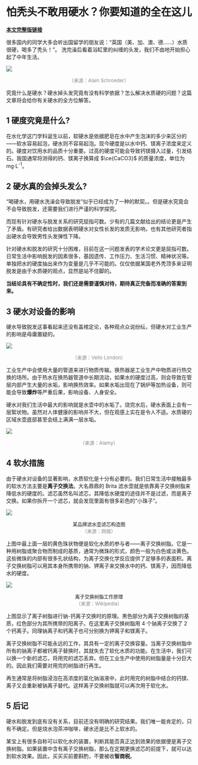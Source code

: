 # 怕秃头不敢用硬水？你要知道的全在这儿

[**本文完整版链接**](https://mp.weixin.qq.com/s?__biz=MzI1ODUxNjYyNQ==&mid=2247483955&idx=1&sn=8dc5dcda25d6ac6e2ce49ae3a08c0298&chksm=ea07b1cddd7038dbfc2d07957169f7f86b39d9ed11b97057c8c66fe438f4a5ed3f0d3b8420db&token=1884579086&lang=zh_CN#rd)

很多国内的同学大多会听出国留学的朋友说：“英国（美、加、澳、德……）水质很硬，喝多了秃头！”。 洗完澡后看着浴缸里的纠缠的头发，我们不由地开始担心起了中年生活。

![](https://imgkr.cn-bj.ufileos.com/8a95e1dd-9194-4d04-97c9-0fa0a3a91587.jpg)
<center><font size=2 color=#888888 >（来源：Alain Schroeder）</font></center>

究竟什么是硬水？硬水掉头发究竟有没有科学依据？怎么解决水质硬的问题？这篇文章将会给你有关硬水的全方位解答。

## 1 硬度究竟是什么?

在水化学这门学科诞生以前，软硬水是依据肥皂在水中产生泡沫的多少来区分的——软水容易起泡，硬水则不容易起泡。现今硬度是以水中钙、镁离子浓度来定义的。硬度对饮用水的品质十分重要。过高的硬度可能会导致钙镁摄入过量，引发结石。我国通常将测得的钙、镁离子换算成 $\ce{CaCO3}$ 的质量浓度，单位为 mg·L<sup>-1</sup>。

## 2 硬水真的会掉头发么?

“喝硬水，用硬水洗澡会导致脱发”似乎已经成为了一种的默契。。但是硬水究竟会不会导致脱发，还需要我们进行严谨的科学探究。

而现有针对硬水与脱发关系的研究屈指可数。少有的几篇文献给出的结论更是产生了矛盾。有研究者给出数据表明硬水对女性长发的发质无影响，也有其他研究者指出硬水会导致男性头发弹性下降。

针对硬水和脱发的研究十分困难，目前在这一问题发表的学术论文更是屈指可数。日常生活中影响脱发的因素很多，基因遗传、工作压力、生活习惯、精神状况等。单独把水的硬度抽出来作为变量是几乎不可能的。仅仅依据某国老外秃顶多来证明脱发是由于水质硬的观点，显然是站不住脚的。

**当结论具有不确定性时，我们还是需要谨慎对待，期待真正完备而准确的答案到来。**


## 3 硬水对设备的影响

硬水导致脱发这事看起来还没有盖棺定论，各种观点众说纷纭，但硬水对工业生产的影响是毋庸置疑的。

![](https://static01.imgkr.com/temp/c01391767d034179a9aaea9954af8f85.jpg)
<center><font size=2 color=#888888 >（来源：Vello London）</font></center>

工业生产中会使用大量的管道来进行物质传输。换热器是工业生产中物质进行热交换的场所。由于热水在换热器管道中长期流动，如果水的硬度过高，则会导致在管层内部产生大量的水垢，影响换热效率。如果水垢出现在了锅炉等加热设备，则可能会导致**爆炸**等严重后果，影响设备、人身安全。

硬水对我们生活中最大的影响就是水壶中的水垢了。烧完水后，硬水表面上会有一层絮状物。虽然对人体健康的影响并不大，但在观感上实在是令人不适。水质硬的区域水壶底部甚至会结上满满一层水垢。

![](https://imgkr.cn-bj.ufileos.com/8ebc7211-3993-4970-a9dd-e1b5b2a76f53.jpg)
<center><font size=2 color=#888888 >（来源：Alamy）</font></center>

## 4 软水措施

由于硬水对设备的显著影响，水质软化是十分有必要的。我们日常生活中接触最多的软水方法主要是**离子交换法**。大名鼎鼎的 Brita 滤水壶就是依靠离子交换树脂来降低水的硬度的。滤芯虽然名叫滤芯，其降低水硬度的途径并不是过滤，而是离子交换。如果你拆开一个滤芯，就会发现里面有很多彩色的“小珠子”。

![](https://imgkr.cn-bj.ufileos.com/571a2a50-e690-446e-bc2d-800d12daccb4.jpg)
<center><font size=2>某品牌滤水壶滤芯构造图</font></center>
<center><font size=2 color=#888888 >（来源：网络）</font></center>

上图中最上面一层的黄色珠状物便是软化水质的参与者——离子交换树脂。它是一种用树脂或聚合物而制成的基质，通常为微珠的形式，颜色一般为白色或淡黄色。这些微珠的内部有很多孔状结构，为离子交换化学反应提供了足够多的表面积。离子交换树脂可以用其本身所携带的钠、钾离子来交换水中的钙、镁离子，因而降低水的硬度。

![](https://imgkr.cn-bj.ufileos.com/79f5c68d-cd4a-4297-bf1f-7a83c690d7ac.png)
<center><font size=2>离子交换树脂工作原理</font></center>
<center><font size=2 color=#888888 >（来源：Wikipedia）</font></center>

上图显示了离子树脂进行钠-钙离子交换时的原理。黑色部分为离子交换树脂的基质，红色部分为其所携带的阳离子。在这里离子交换树脂用 4 个钠离子交换了 2 个钙离子。同理钠离子和钙离子也可分别换为钾离子和镁离子。

离子交换树脂不可能永远的工作，其具有一定的离子交换容量。当离子交换树脂中所有的钠离子都被钙离子替换时，其就失去了软化水质的功能。在生活中，我们可以换一个新的滤芯，将用完的滤芯丢弃。但在工业生产中使用的树脂量是十分巨大的。因此我们需要对用完的树脂进行再生。

再生通常是将树脂浸泡在高浓度的氯化钠溶液中，此时用完的树脂中结合的钙镁、离子又会重新被钠离子替代。这样离子交换树脂就可以再次用于软化水。

## 5 后记

硬水和脱发到底有没有关系，目前还没有明确的研究结果。我们唯一能肯定的，只有不确定。但是烧水泡茶冲咖啡，硬水还是比不上软水的。

某宝上有很多自称可以软化水的装置，判断其能否真正达到效果的依据便是离子交换树脂。如果装置中含有离子交换树脂，那么在定期更换滤芯的前提下，就可以达到软水效果。因此，买买买前要斟酌，不要被收**智商税**。
